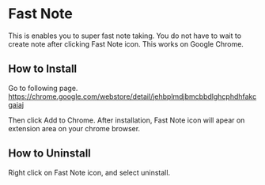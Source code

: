 # Fast Note

This is enables you to super fast note taking. You do not have to wait to create note after clicking Fast Note icon.
This works on Google Chrome.

## How to Install
Go to following page.
https://chrome.google.com/webstore/detail/jehbplmdjbmcbbdlghcphdhfakcgaiaj

Then click Add to Chrome.
After installation, Fast Note icon will apear on extension area on your chrome browser.


## How to Uninstall
Right click on Fast Note icon, and select uninstall.
